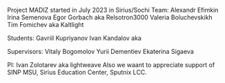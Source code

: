 Project MADIZ started in July 2023 in Sirius/Sochi
Team:
Alexandr Efimkin
Irina Semenova
Egor Gorbach aka Relsotron3000
Valeria Boluchevskikh
Tim Fomichev aka Kaltlight

Students:
Gavriil Kupriyanov
Ivan Kandalov aka 

Supervisors: 
Vitaly Bogomolov 
Yurii Dementiev
Ekaterina Sigaeva

PI: Ivan Zolotarev aka lightweave
Also we waant to appreciate support of SINP MSU, Sirius Education Center, Sputnix LCC.

